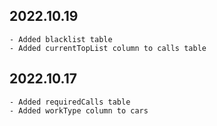 ## 2022.10.19

    - Added blacklist table
    - Added currentTopList column to calls table

## 2022.10.17

    - Added requiredCalls table
    - Added workType column to cars